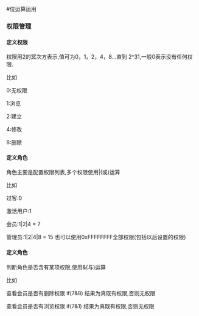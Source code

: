 #位运算运用

### 权限管理

#### 定义权限
权限用2的冥次方表示,值可为0，1，2，4，8...直到 2^31,一般0表示没有任何权限.

比如

0:无权限

1:浏览

2:建立

4:修改

8:删除


#### 定义角色
角色主要是配置权限列表,多个权限使用|(或)运算

比如

过客:0

激活用户:1

会员:1|2|4 = 7

管理员:1|2|4|8 = 15  也可以使用0xFFFFFFFF全部权限(包括以后设置的权限)


#### 定义角色
判断角色是否含有某项权限,使用&(与)运算

比如

查看会员是否有删除权限 if(7&8) 结果为真既有权限,否则无权限

查看会员是否有浏览权限 if(7&1) 结果为真既有权限,否则无权限